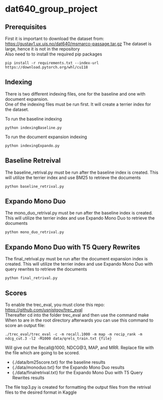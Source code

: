 # dat640_group_project
## Prerequisites
First it is important to download the dataset from: https://gustav1.ux.uis.no/dat640/msmarco-passage.tar.gz
The dataset is large, hence it is not in the repository <br/>
Also need to to install the required pip packages
```shell
pip install -r requirements.txt --index-url https://download.pytorch.org/whl/cu118
```

## Indexing
There is two different indexing files, one for the baseline and one with document expansion.<br>
One of the indexing files must be run first. It will create a terrier index for the dataset.<br>

To run the baseline indexing
```shell
python indexingBaseline.py
```
To run the document expansion indexing
```shell
python indexingExpando.py
```

## Baseline Retreival
The baseline_retrival.py must be run after the baseline index is created. This will utilize the terrier index and use BM25 to retrieve the documents
```shell
python baseline_retrival.py
```

## Expando Mono Duo
The mono_duo_retrival.py must be run after the baseline index is created. This will utilize the terrier index and use Expando Mono Duo to retrieve the documents
```shell
python mono_duo_retrival.py
```


## Expando Mono Duo with T5 Query Rewrites
The final_retrival.py must be run after the document expansion index is created. This will utilize the terrier index and use Expando Mono Duo with query rewrites to retrieve the documents
```shell
python final_retrival.py
```

## Scores
To enable the trec_eval, you must clone this repo: https://github.com/usnistgov/trec_eval <br>
Thereafter cd into the folder trec_eval and then use the command make<br />
When to are in the root directory afterwards you can use this command to score an output file:
```shell
./trec_eval/trec_eval -c -m recall.1000 -m map -m recip_rank -m ndcg_cut.3 -l2 -M1000 data/qrels_train.txt {file}
```
Will give out the Recall@1000, NDCG@3, MAP, and MRR. Replace file with the file which are going to be scored.
- {./data/bm25score.txt} for the baseline results
- {./data/monoduo.txt} for the Expando Mono Duo results
- {./data/finalretrival.txt} for the Expando Mono Duo with T5 Query Rewrites results

The file top3.py is created for formatting the output files from the retrival files to the desired format in Kaggle
